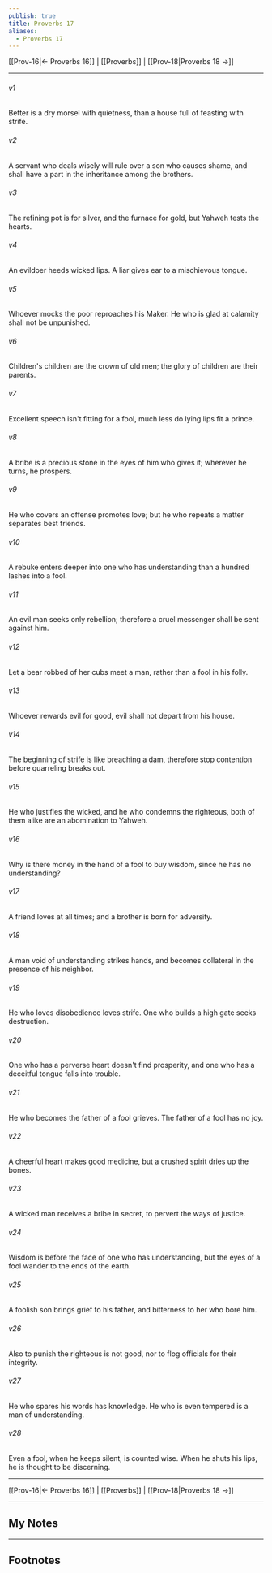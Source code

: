 ```yaml
---
publish: true
title: Proverbs 17
aliases:
  - Proverbs 17
---
```


[[Prov-16|← Proverbs 16]] | [[Proverbs]] | [[Prov-18|Proverbs 18 →]]
***



###### v1 
Better is a dry morsel with quietness, than a house full of feasting with strife. 

###### v2 
A servant who deals wisely will rule over a son who causes shame, and shall have a part in the inheritance among the brothers. 

###### v3 
The refining pot is for silver, and the furnace for gold, but Yahweh tests the hearts. 

###### v4 
An evildoer heeds wicked lips. A liar gives ear to a mischievous tongue. 

###### v5 
Whoever mocks the poor reproaches his Maker. He who is glad at calamity shall not be unpunished. 

###### v6 
Children's children are the crown of old men; the glory of children are their parents. 

###### v7 
Excellent speech isn't fitting for a fool, much less do lying lips fit a prince. 

###### v8 
A bribe is a precious stone in the eyes of him who gives it; wherever he turns, he prospers. 

###### v9 
He who covers an offense promotes love; but he who repeats a matter separates best friends. 

###### v10 
A rebuke enters deeper into one who has understanding than a hundred lashes into a fool. 

###### v11 
An evil man seeks only rebellion; therefore a cruel messenger shall be sent against him. 

###### v12 
Let a bear robbed of her cubs meet a man, rather than a fool in his folly. 

###### v13 
Whoever rewards evil for good, evil shall not depart from his house. 

###### v14 
The beginning of strife is like breaching a dam, therefore stop contention before quarreling breaks out. 

###### v15 
He who justifies the wicked, and he who condemns the righteous, both of them alike are an abomination to Yahweh. 

###### v16 
Why is there money in the hand of a fool to buy wisdom, since he has no understanding? 

###### v17 
A friend loves at all times; and a brother is born for adversity. 

###### v18 
A man void of understanding strikes hands, and becomes collateral in the presence of his neighbor. 

###### v19 
He who loves disobedience loves strife. One who builds a high gate seeks destruction. 

###### v20 
One who has a perverse heart doesn't find prosperity, and one who has a deceitful tongue falls into trouble. 

###### v21 
He who becomes the father of a fool grieves. The father of a fool has no joy. 

###### v22 
A cheerful heart makes good medicine, but a crushed spirit dries up the bones. 

###### v23 
A wicked man receives a bribe in secret, to pervert the ways of justice. 

###### v24 
Wisdom is before the face of one who has understanding, but the eyes of a fool wander to the ends of the earth. 

###### v25 
A foolish son brings grief to his father, and bitterness to her who bore him. 

###### v26 
Also to punish the righteous is not good, nor to flog officials for their integrity. 

###### v27 
He who spares his words has knowledge. He who is even tempered is a man of understanding. 

###### v28 
Even a fool, when he keeps silent, is counted wise. When he shuts his lips, he is thought to be discerning.

***
[[Prov-16|← Proverbs 16]] | [[Proverbs]] | [[Prov-18|Proverbs 18 →]]

---
## My Notes

---
## Footnotes